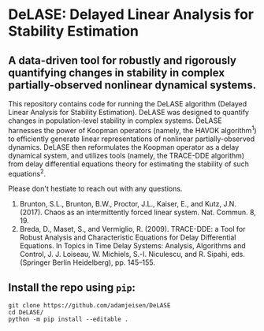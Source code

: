 # DeLASE: Delayed Linear Analysis for Stability Estimation
## A data-driven tool for robustly and rigorously quantifying changes in stability in complex partially-observed nonlinear dynamical systems.

This repository contains code for running the DeLASE algorithm (Delayed Linear Analysis for Stability Estimation). DeLASE was designed to quantify changes in population-level stability in complex systems. DeLASE harnesses the power of Koopman operators (namely, the HAVOK algorithm<sup>1</sup>) to efficiently generate linear representations of nonlinear partially-observed dynamics. DeLASE then reformulates the Koopman operator as a delay dynamical system, and utilizes tools (namely, the TRACE-DDE algorithm) from delay differential equations theory for estimating the stability of such equations<sup>2</sup>.

Please don't hestiate to reach out with any questions.

1. Brunton, S.L., Brunton, B.W., Proctor, J.L., Kaiser, E., and Kutz, J.N. (2017). Chaos as an intermittently forced linear system. Nat. Commun. 8, 19.
2. Breda, D., Maset, S., and Vermiglio, R. (2009). TRACE-DDE: a Tool for Robust Analysis and Characteristic Equations for Delay Differential Equations. In Topics in Time Delay Systems: Analysis, Algorithms and Control, J. J. Loiseau, W. Michiels, S.-I. Niculescu, and R. Sipahi, eds. (Springer Berlin Heidelberg), pp. 145–155.

## Install the repo using `pip`:

```
git clone https://github.com/adamjeisen/DeLASE
cd DeLASE/
python -m pip install --editable .
```


